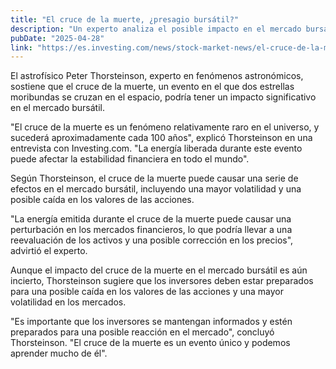 ```yaml
---
title: "El cruce de la muerte, ¿presagio bursátil?"
description: "Un experto analiza el posible impacto en el mercado bursátil del cruce de la muerte, un fenómeno astronómico que se produce cuando dos estrellas moribundas se cruzan en el espacio."
pubDate: "2025-04-28"
link: "https://es.investing.com/news/stock-market-news/el-cruce-de-la-muerte-presagio-bursatil-ojo-a-este-experto-3115932"
---
```


El astrofísico Peter Thorsteinson, experto en fenómenos astronómicos, sostiene que el cruce de la muerte, un evento en el que dos estrellas moribundas se cruzan en el espacio, podría tener un impacto significativo en el mercado bursátil.

"El cruce de la muerte es un fenómeno relativamente raro en el universo, y sucederá aproximadamente cada 100 años", explicó Thorsteinson en una entrevista con Investing.com. "La energía liberada durante este evento puede afectar la estabilidad financiera en todo el mundo".

Según Thorsteinson, el cruce de la muerte puede causar una serie de efectos en el mercado bursátil, incluyendo una mayor volatilidad y una posible caída en los valores de las acciones.

"La energía emitida durante el cruce de la muerte puede causar una perturbación en los mercados financieros, lo que podría llevar a una reevaluación de los activos y una posible corrección en los precios", advirtió el experto.

Aunque el impacto del cruce de la muerte en el mercado bursátil es aún incierto, Thorsteinson sugiere que los inversores deben estar preparados para una posible caída en los valores de las acciones y una mayor volatilidad en los mercados.

"Es importante que los inversores se mantengan informados y estén preparados para una posible reacción en el mercado", concluyó Thorsteinson. "El cruce de la muerte es un evento único y podemos aprender mucho de él".